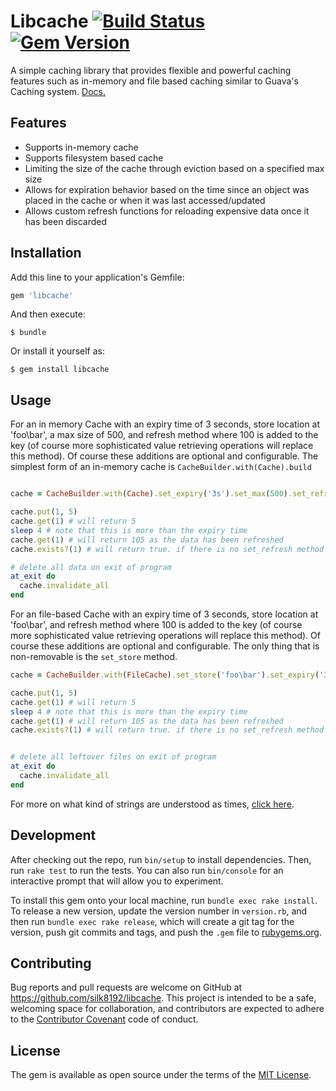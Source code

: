 # Libcache [![Build Status](https://travis-ci.org/silk8192/libcache.svg?branch=master)](https://travis-ci.org/silk8192/libcache) [![Gem Version](https://badge.fury.io/rb/libcache.svg)](https://badge.fury.io/rb/libcache)

A simple caching library that provides flexible and powerful caching features such as in-memory and file based caching similar to Guava's Caching system. [Docs.](http://www.rubydoc.info/gems/libcache)

## Features

* Supports in-memory cache
* Supports filesystem based cache
* Limiting the size of the cache through eviction based on a specified max size
* Allows for expiration behavior based on the time since an object was placed in the cache or when it was last accessed/updated
* Allows custom refresh functions for reloading expensive data once it has been discarded 


## Installation

Add this line to your application's Gemfile:

```ruby
gem 'libcache'
```

And then execute:

    $ bundle

Or install it yourself as:

    $ gem install libcache

## Usage

For an in memory Cache with an expiry time of 3 seconds, store location at 'foo\bar', a max size of 500, and refresh method where 100 is added to the key (of course more sophisticated value retrieving operations will replace this method). Of course these additions are optional and configurable. The simplest form of an in-memory cache is ```CacheBuilder.with(Cache).build```
```ruby

cache = CacheBuilder.with(Cache).set_expiry('3s').set_max(500).set_refresh(Proc.new { |key| key + 100 }).build

cache.put(1, 5)
cache.get(1) # will return 5
sleep 4 # note that this is more than the expiry time
cache.get(1) # will return 105 as the data has been refreshed
cache.exists?(1) # will return true. if there is no set_refresh method provided then it will return false

# delete all data on exit of program
at_exit do
  cache.invalidate_all
end

```

For an file-based Cache with an expiry time of 3 seconds, store location at 'foo\bar', and refresh method where 100 is added to the key (of course more sophisticated value retrieving operations will replace this method). Of course these additions are optional and configurable. The only thing that is non-removable is the ```set_store``` method. 
```ruby
cache = CacheBuilder.with(FileCache).set_store('foo\bar').set_expiry('3s').set_max(500).set_refresh(Proc.new { |key| key + 100 }).build

cache.put(1, 5)
cache.get(1) # will return 5
sleep 4 # note that this is more than the expiry time
cache.get(1) # will return 105 as the data has been refreshed
cache.exists?(1) # will return true. if there is no set_refresh method provided then it will return false


# delete all leftover files on exit of program
at_exit do
  cache.invalidate_all
end
```

For more on what kind of strings are understood as times, [click here](https://github.com/jmettraux/rufus-scheduler/blob/two/README.rdoc#the-time-strings-understood-by-rufus-scheduler).

## Development

After checking out the repo, run `bin/setup` to install dependencies. Then, run `rake test` to run the tests. You can also run `bin/console` for an interactive prompt that will allow you to experiment.

To install this gem onto your local machine, run `bundle exec rake install`. To release a new version, update the version number in `version.rb`, and then run `bundle exec rake release`, which will create a git tag for the version, push git commits and tags, and push the `.gem` file to [rubygems.org](https://rubygems.org).

## Contributing

Bug reports and pull requests are welcome on GitHub at https://github.com/silk8192/libcache. This project is intended to be a safe, welcoming space for collaboration, and contributors are expected to adhere to the [Contributor Covenant](http://contributor-covenant.org) code of conduct.


## License

The gem is available as open source under the terms of the [MIT License](http://opensource.org/licenses/MIT).

